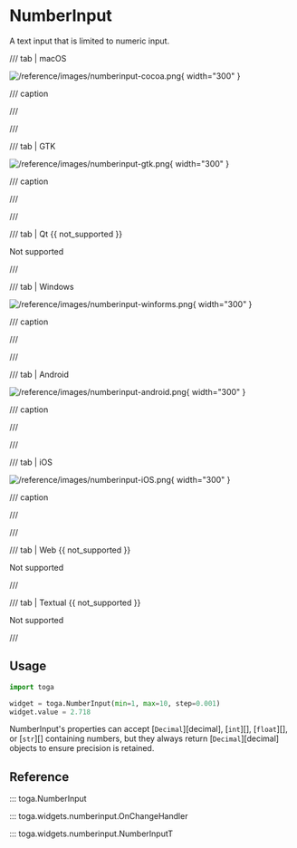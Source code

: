 # NumberInput

A text input that is limited to numeric input.

/// tab | macOS

![/reference/images/numberinput-cocoa.png](/reference/images/numberinput-cocoa.png){ width="300" }

/// caption

///

<!-- TODO: Update alt text -->

///

/// tab | GTK

![/reference/images/numberinput-gtk.png](/reference/images/numberinput-gtk.png){ width="300" }

/// caption

///

<!-- TODO: Update alt text -->

///

/// tab | Qt {{ not_supported }}

Not supported

///

/// tab | Windows

![/reference/images/numberinput-winforms.png](/reference/images/numberinput-winforms.png){ width="300" }

/// caption

///

<!-- TODO: Update alt text -->

///

/// tab | Android

![/reference/images/numberinput-android.png](/reference/images/numberinput-android.png){ width="300" }

/// caption

///

<!-- TODO: Update alt text -->

///

/// tab | iOS

![/reference/images/numberinput-iOS.png](/reference/images/numberinput-iOS.png){ width="300" }

/// caption

///

<!-- TODO: Update alt text -->

///

/// tab | Web {{ not_supported }}

Not supported

///

/// tab | Textual {{ not_supported }}

Not supported

///

## Usage

```python
import toga

widget = toga.NumberInput(min=1, max=10, step=0.001)
widget.value = 2.718
```

NumberInput's properties can accept [`Decimal`][decimal], [`int`][], [`float`][], or [`str`][] containing numbers, but they always return [`Decimal`][decimal] objects to ensure precision is retained.

## Reference

::: toga.NumberInput

::: toga.widgets.numberinput.OnChangeHandler

::: toga.widgets.numberinput.NumberInputT
